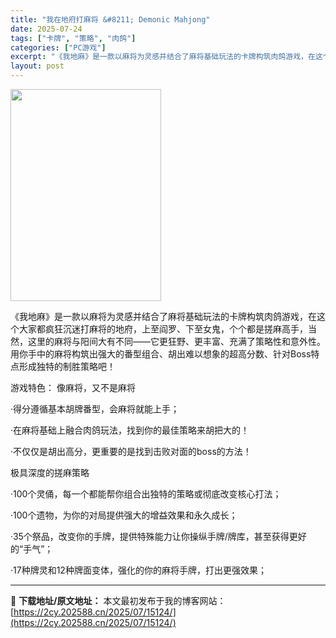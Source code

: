 ```yaml
---
title: "我在地府打麻将 &#8211; Demonic Mahjong"
date: 2025-07-24
tags: ["卡牌", "策略", "肉鸽"]
categories: ["PC游戏"]
excerpt: "《我地麻》是一款以麻将为灵感并结合了麻将基础玩法的卡牌构筑肉鸽游戏，在这个大家都疯狂沉迷打麻将的地府，上至阎罗、下至女鬼，个个都是搓麻高手，当然，这里的麻将与阳间大有不同——它更狂野、更丰富、充满了策略性和意外性。用你手中的麻将构筑出强大的番型组合、胡出难以想象的超高分数、针对Boss特点形成独特的&hellip;"
layout: post
---
```


<img class="aligncenter size-full wp-image-15103" src="https://2cy.202588.cn/wp-content/uploads/2025/07/2025072408214496.webp" alt="" width="241" height="339" />

《我地麻》是一款以麻将为灵感并结合了麻将基础玩法的卡牌构筑肉鸽游戏，在这个大家都疯狂沉迷打麻将的地府，上至阎罗、下至女鬼，个个都是搓麻高手，当然，这里的麻将与阳间大有不同——它更狂野、更丰富、充满了策略性和意外性。用你手中的麻将构筑出强大的番型组合、胡出难以想象的超高分数、针对Boss特点形成独特的制胜策略吧！

游戏特色：
像麻将，又不是麻将

·得分遵循基本胡牌番型，会麻将就能上手；

·在麻将基础上融合肉鸽玩法，找到你的最佳策略来胡把大的！

·不仅仅是胡出高分，更重要的是找到击败对面的boss的方法！

极具深度的搓麻策略

·100个灵俑，每一个都能帮你组合出独特的策略或彻底改变核心打法；

·100个遗物，为你的对局提供强大的增益效果和永久成长；

·35个祭品，改变你的手牌，提供特殊能力让你操纵手牌/牌库，甚至获得更好的“手气”；

·17种牌灵和12种牌面变体，强化的你的麻将手牌，打出更强效果；

---
📖 **下载地址/原文地址：** 本文最初发布于我的博客网站：[https://2cy.202588.cn/2025/07/15124/](https://2cy.202588.cn/2025/07/15124/)
